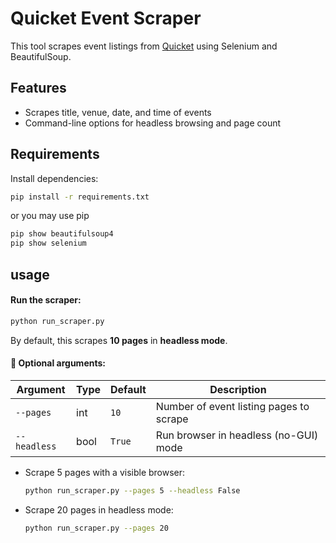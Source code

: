 # Quicket Event Scraper

This tool scrapes event listings from [Quicket](https://www.quicket.co.za/events/) using Selenium and BeautifulSoup.

## Features
- Scrapes title, venue, date, and time of events
- Command-line options for headless browsing and page count

## Requirements

Install dependencies:

```bash
pip install -r requirements.txt
```

or you may use pip 
``` bash
pip show beautifulsoup4
pip show selenium
```
## usage

####  Run the scraper:

```bash
python run_scraper.py
```

By default, this scrapes **10 pages** in **headless mode**.

#### 🔧 Optional arguments:

| Argument     | Type | Default | Description                             |
| ------------ | ---- | ------- | --------------------------------------- |
| `--pages`    | int  | `10`    | Number of event listing pages to scrape |
| `--headless` | bool | `True`  | Run browser in headless (no-GUI) mode   |


* Scrape 5 pages with a visible browser:

  ```bash
  python run_scraper.py --pages 5 --headless False
  ```

* Scrape 20 pages in headless mode:

  ```bash
  python run_scraper.py --pages 20
  ```




